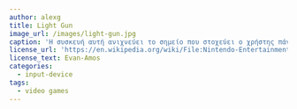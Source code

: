 ```yaml
---
author: alexg
title: Light Gun
image_url: /images/light-gun.jpg
caption: 'Η συσκευή αυτή ανιχνεύει το σημείο που στοχεύει ο χρήστης πάνω στην οθόνη με τη βοήθεια μιας φωτοδιόδου που βρίσκεται στην κάννη.'
license_url: 'https://en.wikipedia.org/wiki/File:Nintendo-Entertainment-System-NES-Zapper-Orange-L.jpg'
license_text: Evan-Amos
categories:
  - input-device
tags:
  - video games
---
```


